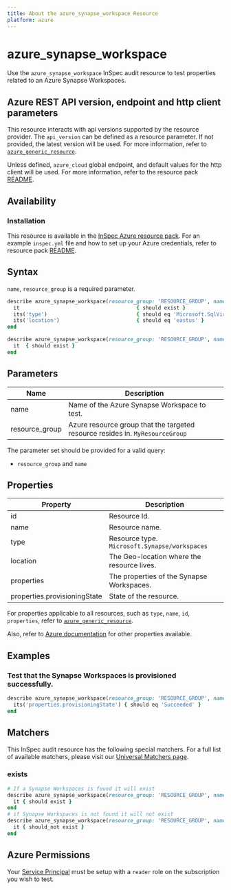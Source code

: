 ```yaml
---
title: About the azure_synapse_workspace Resource
platform: azure
---
```


# azure_synapse_workspace

Use the `azure_synapse_workspace` InSpec audit resource to test properties related to an Azure Synapse Workspaces.

## Azure REST API version, endpoint and http client parameters

This resource interacts with api versions supported by the resource provider.
The `api_version` can be defined as a resource parameter.
If not provided, the latest version will be used.
For more information, refer to [`azure_generic_resource`](azure_generic_resource.md).

Unless defined, `azure_cloud` global endpoint, and default values for the http client will be used.
For more information, refer to the resource pack [README](../../README.md).

## Availability

### Installation

This resource is available in the [InSpec Azure resource pack](https://github.com/inspec/inspec-azure).
For an example `inspec.yml` file and how to set up your Azure credentials, refer to resource pack [README](../../README.md#Service-Principal).

## Syntax

`name`, `resource_group` is a required parameter.

```ruby
describe azure_synapse_workspace(resource_group: 'RESOURCE_GROUP', name: 'SYNAPSE_WORKSPACE_NAME') do
  it                                      { should exist }
  its('type')                             { should eq 'Microsoft.SqlVirtualMachine/sqlVirtualMachineGroups' }
  its('location')                         { should eq 'eastus' }
end
```

```ruby
describe azure_synapse_workspace(resource_group: 'RESOURCE_GROUP', name: 'SYNAPSE_WORKSPACE_NAME') do
  it  { should exist }
end
```
## Parameters

| Name           | Description                                                                      |
|----------------|----------------------------------------------------------------------------------|
| name           | Name of the Azure Synapse Workspace to test.                                   |
| resource_group | Azure resource group that the targeted resource resides in. `MyResourceGroup`    |

The parameter set should be provided for a valid query:
- `resource_group` and `name`

## Properties

| Property                 | Description                                                      |
|--------------------------|------------------------------------------------------------------|
| id                       | Resource Id.                                                     |
| name                     | Resource name.                                                   |
| type                     | Resource type. `Microsoft.Synapse/workspaces`                    |
| location                 | The Geo-location where the resource lives.                       |
| properties               | The properties of the Synapse Workspaces.                        |
| properties.provisioningState | State of the resource.                                       |


For properties applicable to all resources, such as `type`, `name`, `id`, `properties`, refer to [`azure_generic_resource`](azure_generic_resource.md#properties).

Also, refer to [Azure documentation](https://docs.microsoft.com/en-us/rest/api/synapse/workspaces/get) for other properties available.

## Examples

### Test that the Synapse Workspaces is provisioned successfully.

```ruby
describe azure_synapse_workspace(resource_group: 'RESOURCE_GROUP', name: 'SYNAPSE_WORKSPACE_NAME') do
  its('properties.provisioningState') { should eq 'Succeeded' }
end
```

## Matchers

This InSpec audit resource has the following special matchers. For a full list of available matchers, please visit our [Universal Matchers page](/inspec/matchers/).

### exists

```ruby
# If a Synapse Workspaces is found it will exist
describe azure_synapse_workspace(resource_group: 'RESOURCE_GROUP', name: 'SYNAPSE_WORKSPACE_NAME') do
  it { should exist }
end
# if Synapse Workspaces is not found it will not exist
describe azure_synapse_workspace(resource_group: 'RESOURCE_GROUP', name: 'SYNAPSE_WORKSPACE_NAME') do
  it { should_not exist }
end
```

## Azure Permissions

Your [Service Principal](https://docs.microsoft.com/en-us/azure/azure-resource-manager/resource-group-create-service-principal-portal) must be setup with a `reader` role on the subscription you wish to test.